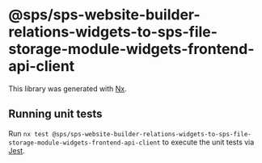 # @sps/sps-website-builder-relations-widgets-to-sps-file-storage-module-widgets-frontend-api-client

This library was generated with [Nx](https://nx.dev).

## Running unit tests

Run `nx test @sps/sps-website-builder-relations-widgets-to-sps-file-storage-module-widgets-frontend-api-client` to execute the unit tests via [Jest](https://jestjs.io).
